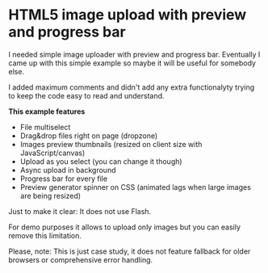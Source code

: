 # HTML5 image upload with preview and progress bar

I needed simple image uploader with preview and progress bar.
Eventually I came up with this simple example so maybe it will be useful for somebody else.

I added maximum comments and didn't add any extra functionalyty trying to keep the code easy to read and understand.

**This example features**

- File multiselect
- Drag&drop files right on page (dropzone)
- Images preview thumbnails (resized on client size with JavaScript/canvas)
- Upload as you select (you can change it though)
- Async upload in background
- Progress bar for every file
- Preview generator spinner on CSS (animated lags when large images are being resized)

Just to make it clear: It does not use Flash.

For demo purposes it allows to upload only images but you can easily remove this limitation.

Please, note: This is just case study, it does not feature fallback for older browsers or comprehensive error handling.
